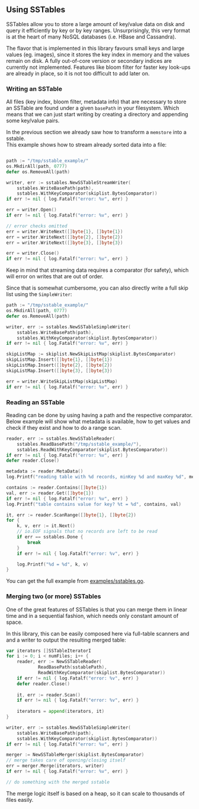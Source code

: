 ## Using SSTables

SSTables allow you to store a large amount of key/value data on disk and query it efficiently by key or by key ranges. Unsurprisingly, this very format is at the heart of many NoSQL databases (i.e. HBase and Cassandra).

The flavor that is implemented in this library favours small keys and large values (eg. images), since it stores the key index in memory and the values remain on disk. 
A fully out-of-core version or secondary indices are currently not implemented. Features like bloom filter for faster key look-ups are already in place, so it is not too difficult to add later on.

### Writing an SSTable

All files (key index, bloom filter, metadata info) that are necessary to store an SSTable are found under a given `basePath` in your filesystem.
Which means that we can just start writing by creating a directory and appending some key/value pairs. 

In the previous section we already saw how to transform a `memstore` into a sstable.   
This example shows how to stream already sorted data into a file:

```go

path := "/tmp/sstable_example/"
os.MkdirAll(path, 0777)
defer os.RemoveAll(path)

writer, err := sstables.NewSSTableStreamWriter(
    sstables.WriteBasePath(path),
    sstables.WithKeyComparator(skiplist.BytesComparator))
if err != nil { log.Fatalf("error: %v", err) }

err = writer.Open()
if err != nil { log.Fatalf("error: %v", err) }

// error checks omitted
err = writer.WriteNext([]byte{1}, []byte{1})
err = writer.WriteNext([]byte{2}, []byte{2})
err = writer.WriteNext([]byte{3}, []byte{3})

err = writer.Close()
if err != nil { log.Fatalf("error: %v", err) }

```

Keep in mind that streaming data requires a comparator (for safety), which will error on writes that are out of order.

Since that is somewhat cumbersome, you can also directly write a full skip list using the `SimpleWriter`:

```go
path := "/tmp/sstable_example/"
os.MkdirAll(path, 0777)
defer os.RemoveAll(path)

writer, err := sstables.NewSSTableSimpleWriter(
    sstables.WriteBasePath(path),
    sstables.WithKeyComparator(skiplist.BytesComparator))
if err != nil { log.Fatalf("error: %v", err) }

skipListMap := skiplist.NewSkipListMap(skiplist.BytesComparator)
skipListMap.Insert([]byte{1}, []byte{1})
skipListMap.Insert([]byte{2}, []byte{2})
skipListMap.Insert([]byte{3}, []byte{3})

err = writer.WriteSkipListMap(skipListMap)
if err != nil { log.Fatalf("error: %v", err) }
```
 
### Reading an SSTable

Reading can be done by using having a path and the respective comparator. 
Below example will show what metadata is available, how to get values and check if they exist and how to do a range scan.

```go
reader, err := sstables.NewSSTableReader(
    sstables.ReadBasePath("/tmp/sstable_example/"),
    sstables.ReadWithKeyComparator(skiplist.BytesComparator))
if err != nil { log.Fatalf("error: %v", err) }
defer reader.Close()

metadata := reader.MetaData()
log.Printf("reading table with %d records, minKey %d and maxKey %d", metadata.NumRecords, metadata.MinKey, metadata.MaxKey)

contains := reader.Contains([]byte{1})
val, err := reader.Get([]byte{1})
if err != nil { log.Fatalf("error: %v", err) }
log.Printf("table contains value for key? %t = %d", contains, val)

it, err := reader.ScanRange([]byte{1}, []byte{2})
for {
    k, v, err := it.Next()
    // io.EOF signals that no records are left to be read
    if err == sstables.Done {
        break
    }
    if err != nil { log.Fatalf("error: %v", err) }

    log.Printf("%d = %d", k, v)
}

```

You can get the full example from [examples/sstables.go](/examples/sstables.go).

### Merging two (or more) SSTables

One of the great features of SSTables is that you can merge them in linear time and in a sequential fashion, which needs only constant amount of space.  

In this library, this can be easily composed here via full-table scanners and and a writer to output the resulting merged table: 

```go
var iterators []SSTableIteratorI
for i := 0; i < numFiles; i++ {
	reader, err := NewSSTableReader(
    		ReadBasePath(sstablePath),
    		ReadWithKeyComparator(skiplist.BytesComparator))
	if err != nil { log.Fatalf("error: %v", err) }
    defer reader.Close()
	
	it, err := reader.Scan()
	if err != nil { log.Fatalf("error: %v", err) }
	
    iterators = append(iterators, it)   
}

writer, err := sstables.NewSSTableSimpleWriter(
    sstables.WriteBasePath(path),
    sstables.WithKeyComparator(skiplist.BytesComparator))
if err != nil { log.Fatalf("error: %v", err) }

merger := NewSSTableMerger(skiplist.BytesComparator)
// merge takes care of opening/closing itself
err = merger.Merge(iterators, writer)  
if err != nil { log.Fatalf("error: %v", err) }

// do something with the merged sstable
```

The merge logic itself is based on a heap, so it can scale to thousands of files easily.

